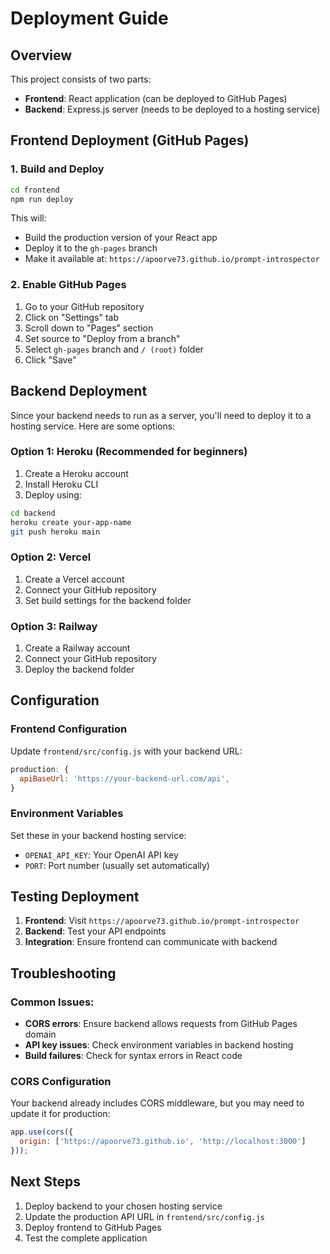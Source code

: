 # Deployment Guide

## Overview
This project consists of two parts:
- **Frontend**: React application (can be deployed to GitHub Pages)
- **Backend**: Express.js server (needs to be deployed to a hosting service)

## Frontend Deployment (GitHub Pages)

### 1. Build and Deploy
```bash
cd frontend
npm run deploy
```

This will:
- Build the production version of your React app
- Deploy it to the `gh-pages` branch
- Make it available at: `https://apoorve73.github.io/prompt-introspector`

### 2. Enable GitHub Pages
1. Go to your GitHub repository
2. Click on "Settings" tab
3. Scroll down to "Pages" section
4. Set source to "Deploy from a branch"
5. Select `gh-pages` branch and `/ (root)` folder
6. Click "Save"

## Backend Deployment

Since your backend needs to run as a server, you'll need to deploy it to a hosting service. Here are some options:

### Option 1: Heroku (Recommended for beginners)
1. Create a Heroku account
2. Install Heroku CLI
3. Deploy using:
```bash
cd backend
heroku create your-app-name
git push heroku main
```

### Option 2: Vercel
1. Create a Vercel account
2. Connect your GitHub repository
3. Set build settings for the backend folder

### Option 3: Railway
1. Create a Railway account
2. Connect your GitHub repository
3. Deploy the backend folder

## Configuration

### Frontend Configuration
Update `frontend/src/config.js` with your backend URL:
```javascript
production: {
  apiBaseUrl: 'https://your-backend-url.com/api',
}
```

### Environment Variables
Set these in your backend hosting service:
- `OPENAI_API_KEY`: Your OpenAI API key
- `PORT`: Port number (usually set automatically)

## Testing Deployment

1. **Frontend**: Visit `https://apoorve73.github.io/prompt-introspector`
2. **Backend**: Test your API endpoints
3. **Integration**: Ensure frontend can communicate with backend

## Troubleshooting

### Common Issues:
- **CORS errors**: Ensure backend allows requests from GitHub Pages domain
- **API key issues**: Check environment variables in backend hosting
- **Build failures**: Check for syntax errors in React code

### CORS Configuration
Your backend already includes CORS middleware, but you may need to update it for production:
```javascript
app.use(cors({
  origin: ['https://apoorve73.github.io', 'http://localhost:3000']
}));
```

## Next Steps
1. Deploy backend to your chosen hosting service
2. Update the production API URL in `frontend/src/config.js`
3. Deploy frontend to GitHub Pages
4. Test the complete application
